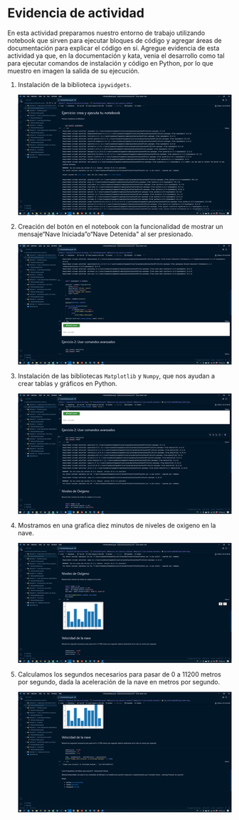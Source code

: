 # Evidencia de actividad

En esta actividad preparamos nuestro entorno de trabajo utilizando notebook que sirven para ejecutar bloques de código y agregar áreas de documentación para explicar el código en sí. Agregue evidencia de esta actividad ya que, en la documentación y kata, venia el desarrollo como tal para ejecutar comandos de instalación y código en Python, por lo que muestro en imagen la salida de su ejecución.

1. Instalación de la biblioteca `ipywidgets`.

   ![img](image/README/1644865095541.png)
2. Creación del botón en el notebook con la funcionalidad de mostrar un mensaje“Nave Iniciada”o“Nave Detenida" al ser presionado.

   ![img](image/README/1644865161019.png)
3. Instalación de las bibliotecas `Matplotlib` y `Numpy`, que nos ayudan a crear tablas y gráficos en Python.

   ![img](image/README/1644865211708.png)
4. Mostramos en una grafica diez minutos de niveles de oxigeno en la nave.

   ![img](image/README/1644865264005.png)
5. Calculamos los segundos necesarios para pasar de 0 a 11200 metros por segundo, dada la aceleración de la nave en metros por segundo.

   ![](image/README/1644865289640.png)
